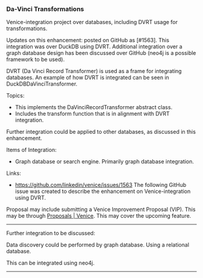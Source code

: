 <h3> Da-Vinci Transformations </h3>

Venice-integration project over databases, including DVRT usage for transformations.   

Updates on this enhancement: posted on GitHub as [#1563]. This integration was over DuckDB using DVRT. Additional integration over a graph database design has been discussed over GitHub (neo4j is a possible framework to be used). 

DVRT (Da Vinci Record Transformer) is used as a frame for integrating databases. 
An example of how DVRT is integrated can be seen in DuckDBDaVinciTransformer. 

Topics:
* This implements the DaVinciRecordTransformer abstract class.
* Includes the transform function that is in alignment with DVRT integration.

Further integration could be applied to other databases, as discussed in this enhancement. 

Items of Integration:
* Graph database or search engine. Primarily graph database integration. 

Links: 
* https://github.com/linkedin/venice/issues/1563 The following GitHub issue was created to describe the enhancement on Venice-integration using DVRT.

Proposal may include submitting a Venice Improvement Proposal (VIP). This may be through [Proposals | Venice](https://venicedb.org/docs/proposals).
This may cover the upcoming feature. 

---
Further integration to be discussed: 

Data discovery could be performed by graph database. 
Using a relational database.

This can be integrated using neo4j. 

---

